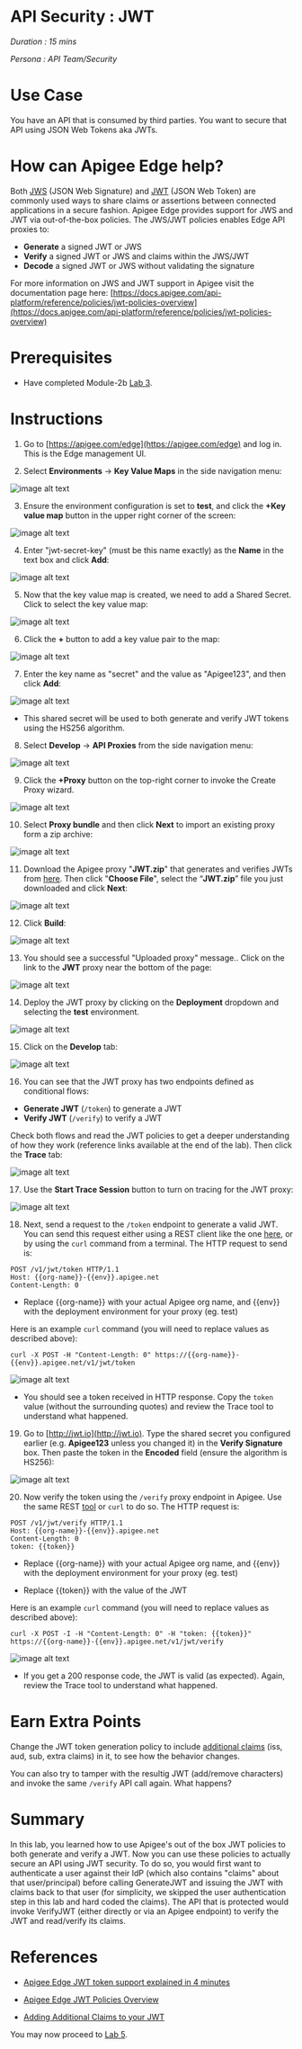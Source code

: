 # API Security : JWT

*Duration : 15 mins*

*Persona : API Team/Security*

# Use Case

You have an API that is consumed by third parties. You want to secure that API using JSON Web Tokens aka JWTs.

# How can Apigee Edge help?

Both [JWS](https://tools.ietf.org/html/rfc7515) (JSON Web Signature) and [JWT](https://tools.ietf.org/html/rfc7519) (JSON Web Token) are commonly used ways to share claims or assertions between connected applications in a secure fashion.  Apigee Edge provides support for JWS and JWT via out-of-the-box policies.  The JWS/JWT policies enables Edge API proxies to:

* **Generate** a signed JWT or JWS
* **Verify** a signed JWT or JWS and claims within the JWS/JWT
* **Decode** a signed JWT or JWS without validating the signature

For more information on JWS and JWT support in Apigee visit the documentation page here:
[https://docs.apigee.com/api-platform/reference/policies/jwt-policies-overview](https://docs.apigee.com/api-platform/reference/policies/jwt-policies-overview)

# Prerequisites

* Have completed Module-2b [Lab 3](../Lab%203).

# Instructions

1. Go to [https://apigee.com/edge](https://apigee.com/edge) and log in. This is the Edge management UI.

2. Select **Environments** → **Key Value Maps** in the side navigation menu:

![image alt text](./media/image_0.png)

3. Ensure the environment configuration is set to **test**, and click the **+Key value map** button in the upper right corner of the screen:

![image alt text](./media/image_1.png)

4. Enter "jwt-secret-key" (must be this name exactly) as the **Name** in the text box and click **Add**:

![image alt text](./media/image_2.png)

5. Now that the key value map is created, we need to add a Shared Secret.  Click to select the key value map:

![image alt text](./media/image_3.png)

6. Click the **+** button to add a key value pair to the map:

![image alt text](./media/image_4.png)

7. Enter the key name as "secret" and the value as "Apigee123", and then click **Add**:

![image alt text](./media/image_5.png)

* This shared secret will be used to both generate and verify JWT tokens using the HS256 algorithm.

8. Select **Develop** → **API Proxies** from the side navigation menu:

![image alt text](./media/image_6.png)

9. Click the **+Proxy** button on the top-right corner to invoke the Create Proxy wizard.

![image alt text](./media/image_7.png)

10. Select **Proxy bundle** and then click **Next** to import an existing proxy form a zip archive:

![image alt text](./media/image_8.png)

11. Download the Apigee proxy "**JWT.zip**" that generates and verifies JWTs from [here](./resources/JWT.zip?raw=true).  Then click "**Choose File**", select the “**JWT.zip**” file you just downloaded and click **Next**:

![image alt text](./media/image_9.png)

12. Click **Build**:

![image alt text](./media/image_10.png)

13. You should see a successful "Uploaded proxy" message..  Click on the link to the **JWT** proxy near the bottom of the page:

![image alt text](./media/image_11.png)

14. Deploy the JWT proxy by clicking on the **Deployment** dropdown and selecting the **test** environment.

![image alt text](./media/image_12.png)

15. Click on the **Develop** tab:

![image alt text](./media/image_13.png)

16. You can see that the JWT proxy has two endpoints defined as conditional flows: 

* **Generate JWT** (`/token`) to generate a JWT
* **Verify JWT** (`/verify`) to verify a JWT

Check both flows and read the JWT policies to get a deeper understanding of how they work (reference links available at the end of the lab).  Then click the **Trace** tab:

![image alt text](./media/image_14.png)

17. Use the **Start Trace Session** button to turn on tracing for the JWT proxy:

![image alt text](./media/image_15.png)

18. Next, send a request to the `/token` endpoint to generate a valid JWT. You can send this request either using a REST client like the one [here](https://apigee-rest-client.appspot.com/), or by using the `curl` command from a terminal. The HTTP request to send is:

```
POST /v1/jwt/token HTTP/1.1
Host: {{org-name}}-{{env}}.apigee.net
Content-Length: 0
```

* Replace {{org-name}} with your actual Apigee org name, and {{env}} with the deployment environment for your proxy (eg. test)

Here is an example `curl` command (you will need to replace values as described above):
```
curl -X POST -H "Content-Length: 0" https://{{org-name}}-{{env}}.apigee.net/v1/jwt/token
```

![image alt text](./media/image_16.png)

* You should see a token received in HTTP response.  Copy the `token` value (without the surrounding quotes) and review the Trace tool to understand what happened.

19. Go to [http://jwt.io](http://jwt.io). Type the shared secret you configured earlier (e.g. **Apigee123** unless you changed it) in the **Verify Signature** box. Then paste the token in the **Encoded** field (ensure the algorithm is HS256):

![image alt text](./media/image_17.png)

20. Now verify the token using the `/verify` proxy endpoint in Apigee.  Use the same REST [tool](https://apigee-rest-client.appspot.com/) or `curl` to do so.  The HTTP request is:

```
POST /v1/jwt/verify HTTP/1.1
Host: {{org-name}}-{{env}}.apigee.net
Content-Length: 0
token: {{token}}
```

* Replace {{org-name}} with your actual Apigee org name, and {{env}} with the deployment environment for your proxy (eg. test)

* Replace {{token}} with the value of the JWT

Here is an example `curl` command (you will need to replace values as described above):
```
curl -X POST -I -H "Content-Length: 0" -H "token: {{token}}" https://{{org-name}}-{{env}}.apigee.net/v1/jwt/verify
```

![image alt text](./media/image_18.png)

* If you get a 200 response code, the JWT is valid (as expected).  Again, review the Trace tool to understand what happened.

# Earn Extra Points

Change the JWT token generation policy to include [additional claims](https://docs.apigee.com/api-platform/reference/policies/generate-jwt-policy#additionalclaimsclaim) (iss, aud, sub, extra claims) in it, to see how the behavior changes.

You can also try to tamper with the resultig JWT (add/remove characters) and invoke the same `/verify` API call again.  What happens?

# Summary

In this lab, you learned how to use Apigee's out of the box JWT policies to both generate and verify a JWT.  Now you can use these policies to actually secure an API using JWT security.  To do so, you would first want to authenticate a user against their IdP (which also contains "claims" about that user/principal) before calling GenerateJWT and issuing the JWT with claims back to that user (for simplicity, we skipped the user authentication step in this lab and hard coded the claims). The API that is protected would invoke VerifyJWT (either directly or via an Apigee endpoint) to verify the JWT and read/verify its claims.

# References

* [Apigee Edge JWT token support explained in 4 minutes](https://youtu.be/mY5B6YlpkAY)

* [Apigee Edge JWT Policies Overview](https://docs.apigee.com/api-platform/reference/policies/jwt-policies-overview)

* [Adding Additional Claims to your JWT](https://docs.apigee.com/api-platform/reference/policies/generate-jwt-policy#additionalclaimsclaim)

You may now proceed to [Lab 5](../Lab%205).
